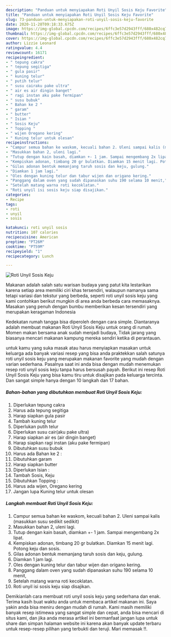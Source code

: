 ```yaml
---
description: "Panduan untuk menyiapakan Roti Unyil Sosis Keju Favorite"
title: "Panduan untuk menyiapakan Roti Unyil Sosis Keju Favorite"
slug: 73-panduan-untuk-menyiapakan-roti-unyil-sosis-keju-favorite
date: 2020-11-28T09:18:33.675Z
image: https://img-global.cpcdn.com/recipes/6ffc3e57d2943fff/680x482cq70/roti-unyil-sosis-keju-foto-resep-utama.jpg
thumbnail: https://img-global.cpcdn.com/recipes/6ffc3e57d2943fff/680x482cq70/roti-unyil-sosis-keju-foto-resep-utama.jpg
cover: https://img-global.cpcdn.com/recipes/6ffc3e57d2943fff/680x482cq70/roti-unyil-sosis-keju-foto-resep-utama.jpg
author: Lizzie Leonard
ratingvalue: 4.4
reviewcount: 16171
recipeingredient:
- " tepung cakra"
- " tepung segitiga"
- " gula pasir"
- " kuning telur"
- " putih telur"
- " susu cairaku pake ultra"
- " air es air dingin banget"
- " ragi instan aku pake fermipan"
- " susu bubuk"
- " Bahan ke 2 "
- " garam"
- " butter"
- " Isian "
- " Sosis Keju"
- " Topping "
- " wijen Oregano kering"
- " Kuning telur untuk olesan"
recipeinstructions:
- "Campur semua bahan ke waskom, kecuali bahan 2. Uleni sampai kalis (masukkan susu sedikit sedikit)"
- "Masukkan bahan 2, uleni lagi."
- "Tutup dengan kain basah, diamkan +- 1 jam. Sampai mengembang 2x lipat."
- "Kempiskan adonan, timbang 20 gr bulatkan. Diamkan 15 menit lagi. Potong keju dan sosis."
- "Gilas adonan bentuk memanjang taruh sosis dan keju, gulung."
- "Diamkan 1 jam lagi."
- "Oles dengan kuning telur dan tabur wijen dan origano kering."
- "Panggang dalam oven yang sudah dipanaskan suhu 190 selama 10 menit,"
- "Setelah matang warna roti kecoklatan."
- "Roti unyil isi sosis keju siap disajikan."
categories:
- Recipe
tags:
- roti
- unyil
- sosis

katakunci: roti unyil sosis 
nutrition: 107 calories
recipecuisine: American
preptime: "PT26M"
cooktime: "PT59M"
recipeyield: "1"
recipecategory: Lunch

---
```



![Roti Unyil Sosis Keju](https://img-global.cpcdn.com/recipes/6ffc3e57d2943fff/680x482cq70/roti-unyil-sosis-keju-foto-resep-utama.jpg)

Makanan adalah salah satu warisan budaya yang patut kita lestarikan karena setiap area memiliki ciri khas tersendiri, walaupun namanya sama tetapi variasi dan tekstur yang berbeda, seperti roti unyil sosis keju yang kami contohkan berikut mungkin di area anda berbeda cara memasaknya. Masakan yang penuh dengan bumbu memberikan kesan tersendiri yang merupakan keragaman Indonesia



Kedekatan rumah tangga bisa diperoleh dengan cara simple. Diantaranya adalah membuat makanan Roti Unyil Sosis Keju untuk orang di rumah. Momen makan bersama anak sudah menjadi budaya, Tidak jarang yang biasanya mencari makanan kampung mereka sendiri ketika di perantauan.

untuk kamu yang suka masak atau harus menyiapkan masakan untuk keluarga ada banyak variasi resep yang bisa anda praktekkan salah satunya roti unyil sosis keju yang merupakan makanan favorite yang mudah dengan varian sederhana. Pasalnya saat ini anda bisa dengan mudah menemukan resep roti unyil sosis keju tanpa harus bersusah payah.
Berikut ini resep Roti Unyil Sosis Keju yang bisa kamu tiru untuk disajikan pada keluarga tercinta. Dan sangat simple hanya dengan 10 langkah dan 17 bahan.


<!--inarticleads1-->

##### Bahan-bahan yang dibutuhkan membuat Roti Unyil Sosis Keju:

1. Diperlukan  tepung cakra
1. Harus ada  tepung segitiga
1. Harap siapkan  gula pasir
1. Tambah  kuning telur
1. Diperlukan  putih telur
1. Diperlukan  susu cair(aku pake ultra)
1. Harap siapkan  air es (air dingin banget)
1. Harap siapkan  ragi instan (aku pake fermipan)
1. Dibutuhkan  susu bubuk
1. Harus ada  Bahan ke 2 :
1. Dibutuhkan  garam
1. Harap siapkan  butter
1. Diperlukan  Isian :
1. Tambah  Sosis, Keju
1. Dibutuhkan  Topping :
1. Harus ada  wijen, Oregano kering
1. Jangan lupa  Kuning telur untuk olesan




<!--inarticleads2-->

##### Langkah membuat  Roti Unyil Sosis Keju:

1. Campur semua bahan ke waskom, kecuali bahan 2. Uleni sampai kalis (masukkan susu sedikit sedikit)
1. Masukkan bahan 2, uleni lagi.
1. Tutup dengan kain basah, diamkan +- 1 jam. Sampai mengembang 2x lipat.
1. Kempiskan adonan, timbang 20 gr bulatkan. Diamkan 15 menit lagi. Potong keju dan sosis.
1. Gilas adonan bentuk memanjang taruh sosis dan keju, gulung.
1. Diamkan 1 jam lagi.
1. Oles dengan kuning telur dan tabur wijen dan origano kering.
1. Panggang dalam oven yang sudah dipanaskan suhu 190 selama 10 menit,
1. Setelah matang warna roti kecoklatan.
1. Roti unyil isi sosis keju siap disajikan.




Demikianlah cara membuat roti unyil sosis keju yang sederhana dan enak. Terima kasih buat waktu anda untuk membaca artikel makanan ini. Saya yakin anda bisa meniru dengan mudah di rumah. Kami masih memiliki banyak resep istimewa yang sangat simple dan cepat, anda bisa mencari di situs kami, dan jika anda merasa artikel ini bermanfaat jangan lupa untuk share dan simpan halaman website ini karena akan banyak update terbaru untuk resep-resep pilihan yang terbukti dan teruji. Mari memasak !!. 
